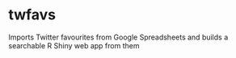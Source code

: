 # twfavs
Imports Twitter favourites from Google Spreadsheets and builds a searchable R Shiny web app from them
